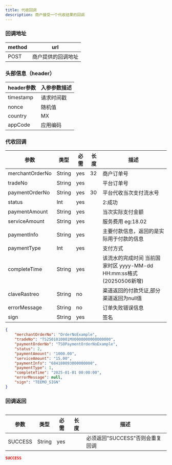```yaml
---
title: 代收回调
description: 商户接受一个代收结果的回调
---
```


### 回调地址

| method | url                |
| ------ | ------------------ |
| POST   | 商户提供的回调地址 |

### 头部信息（header）

| header参数 | 入参参数描述 |
|----------|--------|
| timestamp | 请求时间戳  |
| nonce    | 随机值    |
| country  | MX     |
| appCode  | 应用编码   |

### 代收回调


| 参数              | 类型   | 必需  | 长度  | 描述                                                 |
|-----------------| ------ |-----|-----|----------------------------------------------------|
| merchantOrderNo | String | yes | 32  | 商户订单号                                              |
| tradeNo         | String | yes |     | 平台订单号                                              |
| paymentOrderNo  | String | yes | 30  | 平台代收当次支付流水号                                        |
| status          | Int | yes |     | 2:成功                                               |
| paymentAmount   | String | yes |     | 当次实际支付金额                                           |
| serviceAmount   | String | yes |     | 服务费用  eg:18.02                                     |
| paymentInfo     | String | yes |     | 主要付款信息，返回的是实际用于付款的信息                               |
| paymentType     | Int | yes |     | 支付方式                                               |
| completeTime    | String | yes |     | 该流水的完成时间 当前国家时区 yyyy-MM-dd HH:mm:ss格式 (20250506新增) |
| claveRastreo    | String | no |     | 渠道返回的付款凭证,部分渠道返回为null值                                      |
| errorMessage    | String | no  |     | 订单失败错误信息                                           |
| sign            | String | yes |     | 签名                                                 |

```json title=回调示例
{
    "merchantOrderNo": "OrderNoExample",
    "tradeNo": "TS2501010001MX0000000000000000",
    "paymentOrderNo": "TSOPaymentOrderNoExample",
    "status": 2,
    "paymentAmount": "1000.00", 
    "serviceAmount": "15.00",
    "paymentInfo": "684180093000000000",
    "paymentType": 1,
    "completeTime": "2025-01-01 00:00:00",
    "errorMessage": null,
    "sign": "TEEMO_SIGN"
}
```

### 回调返回

<Table
thead={["字段", "类型", "必需", "描述"]}
tbody={[["SUCCESS", "String", "yes", '必须返回"SUCCESS"否则会重复回调']]}
/>

| 参数    | 类型   | 必需 | 长度 | 描述                            |
| ------- | ------ | ---- | ---- | ------------------------------- |
| SUCCESS | String | yes  |      | 必须返回"SUCCESS"否则会重复回调 |

```json title=回调示例
SUCCESS
```
